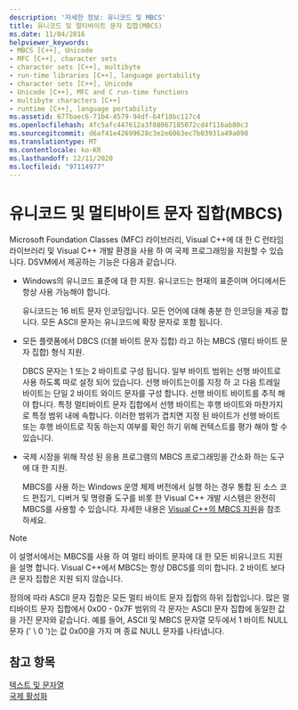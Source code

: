 ```yaml
---
description: '자세한 정보: 유니코드 및 MBCS'
title: 유니코드 및 멀티바이트 문자 집합(MBCS)
ms.date: 11/04/2016
helpviewer_keywords:
- MBCS [C++], Unicode
- MFC [C++], character sets
- character sets [C++], multibyte
- run-time libraries [C++], language portability
- character sets [C++], Unicode
- Unicode [C++], MFC and C run-time functions
- multibyte characters [C++]
- runtime [C++], language portability
ms.assetid: 677baec6-71b4-4579-94df-64f18bc117c4
ms.openlocfilehash: 4fc5afc447612a3f08067185072cd4f116ab80c3
ms.sourcegitcommit: d6af41e42699628c3e2e6063ec7b03931a49a098
ms.translationtype: MT
ms.contentlocale: ko-KR
ms.lasthandoff: 12/11/2020
ms.locfileid: "97114977"
---
```

# <a name="unicode-and-mbcs"></a>유니코드 및 멀티바이트 문자 집합(MBCS)

Microsoft Foundation Classes (MFC) 라이브러리, Visual C++에 대 한 C 런타임 라이브러리 및 Visual C++ 개발 환경을 사용 하 여 국제 프로그래밍을 지원할 수 있습니다. DSVM에서 제공하는 기능은 다음과 같습니다.

- Windows의 유니코드 표준에 대 한 지원. 유니코드는 현재의 표준이며 어디에서든 항상 사용 가능해야 합니다.

   유니코드는 16 비트 문자 인코딩입니다. 모든 언어에 대해 충분 한 인코딩을 제공 합니다. 모든 ASCII 문자는 유니코드에 확장 문자로 포함 됩니다.

- 모든 플랫폼에서 DBCS (더블 바이트 문자 집합) 라고 하는 MBCS (멀티 바이트 문자 집합) 형식 지원.

   DBCS 문자는 1 또는 2 바이트로 구성 됩니다. 일부 바이트 범위는 선행 바이트로 사용 하도록 따로 설정 되어 있습니다. 선행 바이트는이를 지정 하 고 다음 트레일 바이트는 단일 2 바이트 와이드 문자를 구성 합니다. 선행 바이트 바이트를 추적 해야 합니다. 특정 멀티바이트 문자 집합에서 선행 바이트는 후행 바이트와 마찬가지로 특정 범위 내에 속합니다. 이러한 범위가 겹치면 지정 된 바이트가 선행 바이트 또는 후행 바이트로 작동 하는지 여부를 확인 하기 위해 컨텍스트를 평가 해야 할 수 있습니다.

- 국제 시장을 위해 작성 된 응용 프로그램의 MBCS 프로그래밍을 간소화 하는 도구에 대 한 지원.

   MBCS를 사용 하는 Windows 운영 체제 버전에서 실행 하는 경우 통합 된 소스 코드 편집기, 디버거 및 명령줄 도구를 비롯 한 Visual C++ 개발 시스템은 완전히 MBCS를 사용할 수 있습니다. 자세한 내용은 [Visual C++의 MBCS 지원](../text/mbcs-support-in-visual-cpp.md)을 참조 하세요.

> [!NOTE]
> 이 설명서에서는 MBCS를 사용 하 여 멀티 바이트 문자에 대 한 모든 비유니코드 지원을 설명 합니다. Visual C++에서 MBCS는 항상 DBCS를 의미 합니다. 2 바이트 보다 큰 문자 집합은 지원 되지 않습니다.

정의에 따라 ASCII 문자 집합은 모든 멀티 바이트 문자 집합의 하위 집합입니다. 많은 멀티바이트 문자 집합에서 0x00 - 0x7F 범위의 각 문자는 ASCII 문자 집합에 동일한 값을 가진 문자와 같습니다. 예를 들어, ASCII 및 MBCS 문자열 모두에서 1 바이트 NULL 문자 (' \ 0 ')는 값 0x00을 가지 며 종료 NULL 문자를 나타냅니다.

## <a name="see-also"></a>참고 항목

[텍스트 및 문자열](../text/text-and-strings-in-visual-cpp.md)<br/>
[국제 활성화](../text/international-enabling.md)
